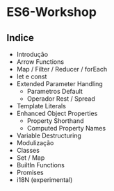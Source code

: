 # ES6-Workshop

## Indice

- Introdução
- Arrow Functions
- Map / Filter / Reducer / forEach
- let e const
- Extended Parameter Handling
  - Parametros Default
  - Operador Rest / Spread
- Template Literals
- Enhanced Object Properties
  - Property Shorthand
  - Computed Property Names
- Variable Destructuring
- Modulização
- Classes
- Set / Map
- BuiltIn Functions
- Promises
- i18N (experimental)
